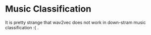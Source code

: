 # Music Classification 

It is pretty strange that wav2vec does not work in down-stram music classification :( . 


